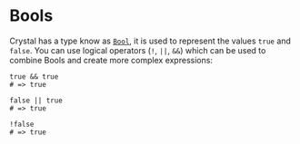 # Bools

Crystal has a type know as [`Bool`][bools], it is used to represent the values `true` and `false`.
You can use logical operators (`!`, `||`, `&&`) which can be used to combine Bools and create more complex expressions:

```crystal
true && true
# => true

false || true
# => true

!false
# => true
```

[bools]: https://crystal-lang.org/reference/1.7/syntax_and_semantics/literals/bool.html
